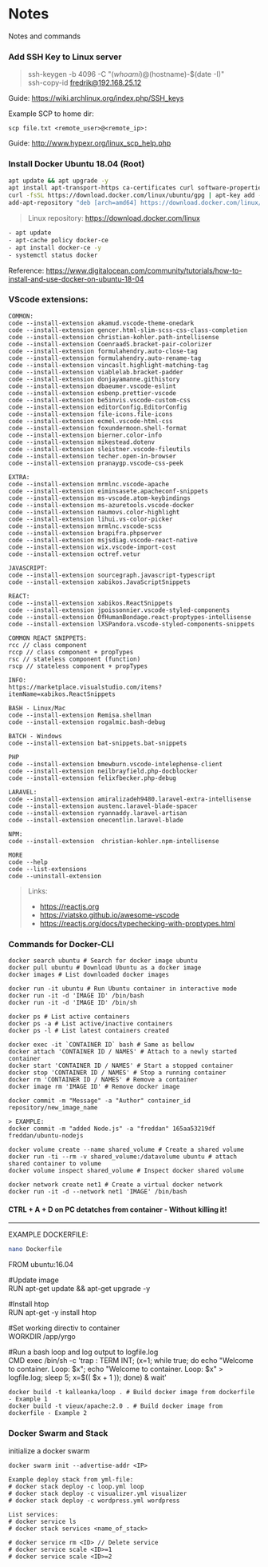 # Notes
Notes and commands

### Add SSH Key to Linux server

> ssh-keygen -b 4096 -C "$(whoami)@$(hostname)-$(date -I)"<br/>
> ssh-copy-id fredrik@192.168.25.12

Guide:
https://wiki.archlinux.org/index.php/SSH_keys

Example SCP to home dir:
```
scp file.txt <remote_user>@<remote_ip>:
```

Guide:
http://www.hypexr.org/linux_scp_help.php

### Install Docker Ubuntu 18.04 (Root)
```bash
apt update && apt upgrade -y
apt install apt-transport-https ca-certificates curl software-properties-common -y
curl -fsSL https://download.docker.com/linux/ubuntu/gpg | apt-key add -
add-apt-repository "deb [arch=amd64] https://download.docker.com/linux/ubuntu bionic stable"
```

> Linux repository: https://download.docker.com/linux

```bash
- apt update
- apt-cache policy docker-ce
- apt install docker-ce -y
- systemctl status docker
```
Reference: https://www.digitalocean.com/community/tutorials/how-to-install-and-use-docker-on-ubuntu-18-04

### VScode extensions:
```
COMMON:
code --install-extension akamud.vscode-theme-onedark
code --install-extension gencer.html-slim-scss-css-class-completion
code --install-extension christian-kohler.path-intellisense
code --install-extension CoenraadS.bracket-pair-colorizer
code --install-extension formulahendry.auto-close-tag
code --install-extension formulahendry.auto-rename-tag
code --install-extension vincaslt.highlight-matching-tag
code --install-extension viablelab.bracket-padder
code --install-extension donjayamanne.githistory
code --install-extension dbaeumer.vscode-eslint
code --install-extension esbenp.prettier-vscode
code --install-extension be5invis.vscode-custom-css
code --install-extension editorConfig.EditorConfig
code --install-extension file-icons.file-icons
code --install-extension ecmel.vscode-html-css
code --install-extension foxundermoon.shell-format
code --install-extension bierner.color-info
code --install-extension mikestead.dotenv
code --install-extension sleistner.vscode-fileutils
code --install-extension techer.open-in-browser
code --install-extension pranaygp.vscode-css-peek

EXTRA:
code --install-extension mrmlnc.vscode-apache
code --install-extension eiminsasete.apacheconf-snippets
code --install-extension ms-vscode.atom-keybindings
code --install-extension ms-azuretools.vscode-docker
code --install-extension naumovs.color-highlight
code --install-extension lihui.vs-color-picker
code --install-extension mrmlnc.vscode-scss
code --install-extension brapifra.phpserver
code --install-extension msjsdiag.vscode-react-native
code --install-extension wix.vscode-import-cost
code --install-extension octref.vetur

JAVASCRIPT:
code --install-extension sourcegraph.javascript-typescript
code --install-extension xabikos.JavaScriptSnippets

REACT:
code --install-extension xabikos.ReactSnippets
code --install-extension jpoissonnier.vscode-styled-components
code --install-extension OfHumanBondage.react-proptypes-intellisense
code --install-extension lXSPandora.vscode-styled-components-snippets

COMMON REACT SNIPPETS:
rcc // class component
rccp // class component + propTypes
rsc // stateless component (function)
rscp // stateless component + propTypes

INFO:
https://marketplace.visualstudio.com/items?itemName=xabikos.ReactSnippets

BASH - Linux/Mac
code --install-extension Remisa.shellman
code --install-extension rogalmic.bash-debug

BATCH - Windows
code --install-extension bat-snippets.bat-snippets

PHP
code --install-extension bmewburn.vscode-intelephense-client
code --install-extension neilbrayfield.php-docblocker
code --install-extension felixfbecker.php-debug

LARAVEL:
code --install-extension amiralizadeh9480.laravel-extra-intellisense
code --install-extension austenc.laravel-blade-spacer
code --install-extension ryannaddy.laravel-artisan
code --install-extension onecentlin.laravel-blade

NPM:
code --install-extension  christian-kohler.npm-intellisense

MORE
code --help
code --list-extensions
code --uninstall-extension
```
> Links:
> - https://reactjs.org
> - https://viatsko.github.io/awesome-vscode
> - https://reactjs.org/docs/typechecking-with-proptypes.html

### Commands for Docker-CLI
```
docker search ubuntu # Search for docker image ubuntu
docker pull ubuntu # Download Ubuntu as a docker image
docker images # List downloaded docker images

docker run -it ubuntu # Run Ubuntu container in interactive mode
docker run -it -d 'IMAGE ID' /bin/bash
docker run -it -d 'IMAGE ID' /bin/sh

docker ps # List active containers
docker ps -a # List active/inactive containers
docker ps -l # List latest containers created

docker exec -it `CONTAINER ID` bash # Same as bellow
docker attach 'CONTAINER ID / NAMES' # Attach to a newly started container
docker start 'CONTAINER ID / NAMES' # Start a stopped container 
docker stop 'CONTAINER ID / NAMES' # Stop a running container
docker rm 'CONTAINER ID / NAMES' # Remove a container
docker image rm 'IMAGE ID' # Remove docker image

docker commit -m "Message" -a "Author" container_id repository/new_image_name

> EXAMPLE:
docker commit -m "added Node.js" -a "freddan" 165aa53219df freddan/ubuntu-nodejs

docker volume create --name shared_volume # Create a shared volume
docker run -ti --rm -v shared_volume:/datavolume ubuntu # attach shared container to volume
docker volume inspect shared_volume # Inspect docker shared volume

docker network create net1 # Create a virtual docker network
docker run -it -d --network net1 'IMAGE' /bin/bash
```

#### CTRL + A + D on PC detatches from container - Without killing it!
----
EXAMPLE DOCKERFILE:

```bash
nano Dockerfile
```

FROM ubuntu:16.04

#Update image<br/>
RUN apt-get update && apt-get upgrade -y

#Install htop<br/>
RUN apt-get -y install htop

#Set working directiv to container<br/>
WORKDIR /app/yrgo

#Run a bash loop and log output to logfile.log<br/>
CMD exec /bin/sh -c 'trap : TERM INT; (x=1; while true; do echo "Welcome to container. Loop: $x"; echo "Welcome to container. Loop: $x" > logfile.log; sleep 5; x=$(( $x + 1 )); done) & wait'

```
docker build -t kalleanka/loop . # Build docker image from dockerfile - Example 1
docker build -t vieux/apache:2.0 . # Build docker image from dockerfile - Example 2
```
### Docker Swarm and Stack

initialize a docker swarm
```
docker swarm init --advertise-addr <IP>
```

```
Example deploy stack from yml-file:
# docker stack deploy -c loop.yml loop
# docker stack deploy -c visualizer.yml visualizer
# docker stack deploy -c wordpress.yml wordpress

List services:
# docker service ls
# docker stack services <name_of_stack>

# docker service rm <ID> // Delete service
# docker service scale <ID>=1
# docker service scale <ID>=2
```
